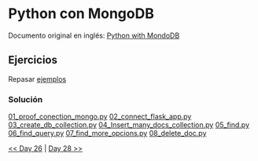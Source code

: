 # Python con MongoDB

Documento original en inglés: [Python with MondoDB](https://github.com/Asabeneh/30-Days-Of-Python/blob/master/27_Day_Python_with_mongodb/27_python_with_mongodb.md)

## Ejercicios

Repasar [ejemplos](https://github.com/Asabeneh/30-Days-Of-Python/blob/master/27_Day_Python_with_mongodb/27_python_with_mongodb.md)

### Solución

[01_proof_conection_mongo.py](01_proof_conection_mongo.py)
[02_connect_flask_app.py](02_connect_flask_app.py)
[03_create_db_collection.py](03_create_db_collection.py)
[04_Insert_many_docs_collection.py](04_Insert_many_docs_collection.py)
[05_find.py](05_find.py)
[06_find_query.py](06_find_query.py)
[07_find_more_opcions.py](07_find_more_opcions.py)
[08_delete_doc.py](08_delete_doc.py)

[<< Day 26](../26_Desarrollo_web_en_Python/README.md) | [Day 28 >>](../28_API/README.md)
